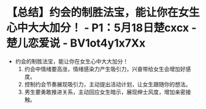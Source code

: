 # 【总结】约会的制胜法宝，能让你在女生心中大大加分！ - P1：5月18日楚cxcx - 楚儿恋爱说 - BV1ot4y1x7Xx

-   约会的制胜法宝，能让你在女生心中大大加分！
    1.  约会中情绪要高涨，情绪感染力产生吸引力，兴奋带给女生会增加好感度。
    2.  控制约会节奏展现吸引力，主动提出活动计划，让女生跟随你的想法。
    3.  男生要勇敢推进关系，主动回应女生暗示，展现绅士风度，增加亲密接触。